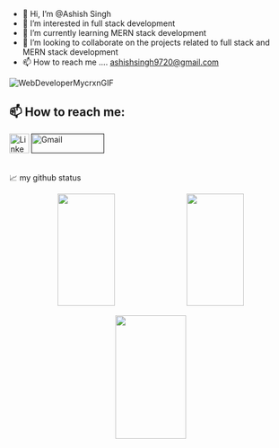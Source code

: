 - 👋 Hi, I’m @Ashish Singh 
- 👀 I’m interested in full stack development 
- 🌱 I’m currently learning MERN stack development 
- 💞️ I’m looking to collaborate on the projects related to full stack and MERN stack development
- 📫 How to reach me .... ashishsingh9720@gmail.com

 ![WebDeveloperMycrxnGIF](https://user-images.githubusercontent.com/92727239/153375444-d9f1cac4-c122-4cb9-8d09-f05fad298909.gif)
<br/>

## 📫 How to reach me:

<p>
    <a href="https://www.linkedin.com/in/ashish-singh-507ua/"><img alt="Linkedin"
            src="https://img.shields.io/badge/LinkedIn-0077B5?style=for-the-badge&logo=linkedin&logoColor=white?link=http://left&link=https://www.linkedin.com/in/nitesh-goshwami-88629a167/"
            height="35px" /></a>
        <a href=""><img alt="Gmail"
            src="https://img.shields.io/badge/Gmail-D14836?style=for-the-badge&logo=gmail&logoColor=white?link=http://left&link=goswami.nitesh5794@gmail.com"
            height="35px" width = "130px"/></a>
    
</p>

<br/>
📈 my github status

<p align="center"> 
        <img height= "200px" width ="45%" src="https://github-readme-stats.vercel.app/api?username=wizard3107&theme=react&show_icons=true&include_all_commits=true" />
        <img height= "200px" width ="45%" src="https://github-readme-stats.vercel.app/api/top-langs/?username=wizard3107&theme=react&layout=compact" />
 </p>
 
 <p align="center">
  <img height= "220px" width="50%"  src="http://github-readme-streak-stats.herokuapp.com?user=wizard3107&theme=dark&date_format=j%20M%5B%20Y%5D"/>
</p>
